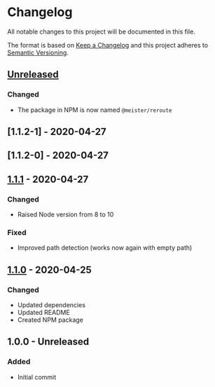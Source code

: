 # Changelog
All notable changes to this project will be documented in this file.

The format is based on [Keep a Changelog](http://keepachangelog.com/en/1.0.0/)
and this project adheres to [Semantic Versioning](http://semver.org/spec/v2.0.0.html).

## [Unreleased]
### Changed
- The package in NPM is now named `@meister/reroute`

## [1.1.2-1] - 2020-04-27

## [1.1.2-0] - 2020-04-27

## [1.1.1] - 2020-04-27
### Changed
- Raised Node version from 8 to 10

### Fixed
- Improved path detection (works now again with empty path)

## [1.1.0] - 2020-04-25
### Changed
- Updated dependencies
- Updated README
- Created NPM package

## 1.0.0 - Unreleased
### Added
- Initial commit

[Unreleased]: https://github.com/meister/reroute/compare/v1.1.1...HEAD
[1.1.1]: https://github.com/meister/reroute/compare/v1.1.0...v1.1.1
[1.1.0]: https://github.com/meister/reroute/compare/v1.0.0...v1.1.0